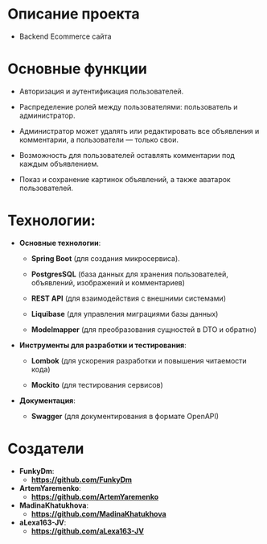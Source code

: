 # Описание проекта

* Backend Ecommerce сайта

# Основные функции

* Авторизация и аутентификация пользователей.

* Распределение ролей между пользователями: пользователь и администратор.

* Администратор может удалять или редактировать все объявления и комментарии, а пользователи — только свои.

* Возможность для пользователей оставлять комментарии под каждым объявлением.

* Показ и сохранение картинок объявлений, а также аватарок пользователей.

# Технологии:

* **Основные технологии**:

    - **Spring Boot** (для создания микросервиса).

    - **PostgresSQL** (база данных для хранения пользователей, объявлений, изображений и комментариев)

    - **REST API** (для взаимодействия с внешними системами)

    - **Liquibase** (для управления миграциями базы данных)

    - **Modelmapper** (для преобразования сущностей в DTO и обратно)

* **Инструменты для разработки и тестирования**:

    - **Lombok** (для ускорения разработки и повышения читаемости кода)
  
    - **Mockito** (для тестирования сервисов)

* **Документация**:

    - **Swagger** (для документирования в формате OpenAPI)
 
# Создатели

* **FunkyDm**:
  - **https://github.com/FunkyDm**
* **ArtemYaremenko**:
  - **https://github.com/ArtemYaremenko**
* **MadinaKhatukhova**:
  - **https://github.com/MadinaKhatukhova**
* **aLexa163-JV**:
  - **https://github.com/aLexa163-JV**